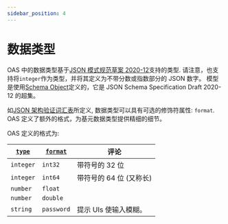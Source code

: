 ```yaml
---
sidebar_position: 4
---
```


# 数据类型

OAS 中的数据类型基于[JSON 模式规范草案 2020-12](https://tools.ietf.org/html/draft-bhutton-json-schema-00#section-4.2.1)支持的类型.
请注意，也支持将`integer`作为类型，并将其定义为不带分数或指数部分的 JSON 数字。
模型是使用[Schema Object](#schemaObject)定义的，它是 JSON Schema Specification Draft 2020-12 的超集。

<a name="dataTypeFormat"></a>如[JSON 架构验证词汇表](https://tools.ietf.org/html/draft-bhutton-json-schema-validation-00#section-7.3)所定义, 数据类型可以具有可选的修饰符属性: `format`.
OAS 定义了额外的格式，为基元数据类型提供精细的细节。

OAS 定义的格式为:

| [`type`](#dataTypes) | [`format`](#dataTypeFormat) | 评论                    |
| -------------------- | --------------------------- | ----------------------- |
| `integer`            | `int32`                     | 带符号的 32 位          |
| `integer`            | `int64`                     | 带符号的 64 位 (又称长) |
| `number`             | `float`                     |                         |
| `number`             | `double`                    |                         |
| `string`             | `password`                  | 提示 UIs 使输入模糊。   |
